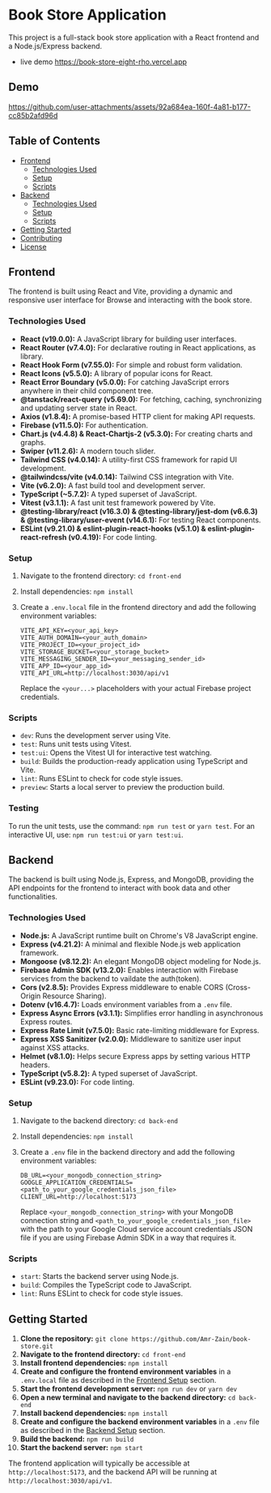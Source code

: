 # Book Store Application

This project is a full-stack book store application with a React frontend and a Node.js/Express backend.
* live demo https://book-store-eight-rho.vercel.app
## Demo

https://github.com/user-attachments/assets/92a684ea-160f-4a81-b177-cc85b2afd96d

## Table of Contents

* [Frontend](#frontend)
    * [Technologies Used](#frontend-technologies-used)
    * [Setup](#frontend-setup)
    * [Scripts](#frontend-scripts)
* [Backend](#backend)
    * [Technologies Used](#backend-technologies-used)
    * [Setup](#backend-setup)
    * [Scripts](#backend-scripts)
* [Getting Started](#getting-started)
* [Contributing](#contributing)
* [License](#license)

## Frontend

The frontend is built using React and Vite, providing a dynamic and responsive user interface for Browse and interacting with the book store.

### Technologies Used

* **React (v19.0.0):** A JavaScript library for building user interfaces.
* **React Router (v7.4.0):** For declarative routing in React applications, as library.
* **React Hook Form (v7.55.0):** For simple and robust form validation.
* **React Icons (v5.5.0):** A library of popular icons for React.
* **React Error Boundary (v5.0.0):** For catching JavaScript errors anywhere in their child component tree.
* **@tanstack/react-query (v5.69.0):** For fetching, caching, synchronizing and updating server state in React.
* **Axios (v1.8.4):** A promise-based HTTP client for making API requests.
* **Firebase (v11.5.0):** For authentication.
* **Chart.js (v4.4.8) & React-Chartjs-2 (v5.3.0):** For creating charts and graphs.
* **Swiper (v11.2.6):** A modern touch slider.
* **Tailwind CSS (v4.0.14):** A utility-first CSS framework for rapid UI development.
* **@tailwindcss/vite (v4.0.14):** Tailwind CSS integration with Vite.
* **Vite (v6.2.0):** A fast build tool and development server.
* **TypeScript (~5.7.2):** A typed superset of JavaScript.
* **Vitest (v3.1.1):** A fast unit test framework powered by Vite.
* **@testing-library/react (v16.3.0) & @testing-library/jest-dom (v6.6.3) & @testing-library/user-event (v14.6.1):** For testing React components.
* **ESLint (v9.21.0) & eslint-plugin-react-hooks (v5.1.0) & eslint-plugin-react-refresh (v0.4.19):** For code linting.

### Setup

1.  Navigate to the frontend directory: `cd front-end`
2.  Install dependencies: `npm install`
3.  Create a `.env.local` file in the frontend directory and add the following environment variables:

    ```
    VITE_API_KEY=<your_api_key>
    VITE_AUTH_DOMAIN=<your_auth_domain>
    VITE_PROJECT_ID=<your_project_id>
    VITE_STORAGE_BUCKET=<your_storage_bucket>
    VITE_MESSAGING_SENDER_ID=<your_messaging_sender_id>
    VITE_APP_ID=<your_app_id>
    VITE_API_URL=http://localhost:3030/api/v1
    ```

    Replace the `<your...>` placeholders with your actual Firebase project credentials.

### Scripts

* `dev`: Runs the development server using Vite.
* `test`: Runs unit tests using Vitest.
* `test:ui`: Opens the Vitest UI for interactive test watching.
* `build`: Builds the production-ready application using TypeScript and Vite.
* `lint`: Runs ESLint to check for code style issues.
* `preview`: Starts a local server to preview the production build.

### Testing

To run the unit tests, use the command: `npm run test` or `yarn test`. For an interactive UI, use: `npm run test:ui` or `yarn test:ui`.

## Backend

The backend is built using Node.js, Express, and MongoDB, providing the API endpoints for the frontend to interact with book data and other functionalities.

### Technologies Used

* **Node.js:** A JavaScript runtime built on Chrome's V8 JavaScript engine.
* **Express (v4.21.2):** A minimal and flexible Node.js web application framework.
* **Mongoose (v8.12.2):** An elegant MongoDB object modeling for Node.js.
* **Firebase Admin SDK (v13.2.0):** Enables interaction with Firebase services from the backend to vaildate the auth(token).
* **Cors (v2.8.5):** Provides Express middleware to enable CORS (Cross-Origin Resource Sharing).
* **Dotenv (v16.4.7):** Loads environment variables from a `.env` file.
* **Express Async Errors (v3.1.1):** Simplifies error handling in asynchronous Express routes.
* **Express Rate Limit (v7.5.0):** Basic rate-limiting middleware for Express.
* **Express XSS Sanitizer (v2.0.0):** Middleware to sanitize user input against XSS attacks.
* **Helmet (v8.1.0):** Helps secure Express apps by setting various HTTP headers.
* **TypeScript (v5.8.2):** A typed superset of JavaScript.
* **ESLint (v9.23.0):** For code linting.

### Setup

1.  Navigate to the backend directory: `cd back-end`
2.  Install dependencies: `npm install`
3.  Create a `.env` file in the backend directory and add the following environment variables:

    ```
    DB_URL=<your_mongodb_connection_string>
    GOOGLE_APPLICATION_CREDENTIALS=<path_to_your_google_credentials_json_file>
    CLIENT_URL=http://localhost:5173
    ```

    Replace `<your_mongodb_connection_string>` with your MongoDB connection string and `<path_to_your_google_credentials_json_file>` with the path to your Google Cloud service account credentials JSON file if you are using Firebase Admin SDK in a way that requires it.

### Scripts

* `start`: Starts the backend server using Node.js.
* `build`: Compiles the TypeScript code to JavaScript.
* `lint`: Runs ESLint to check for code style issues.

## Getting Started

1.  **Clone the repository:** `git clone https://github.com/Amr-Zain/book-store.git`
2.  **Navigate to the frontend directory:** `cd front-end`
3.  **Install frontend dependencies:** `npm install`
4.  **Create and configure the frontend environment variables** in a `.env.local` file as described in the [Frontend Setup](#frontend-setup) section.
5.  **Start the frontend development server:** `npm run dev` or `yarn dev`
6.  **Open a new terminal and navigate to the backend directory:** `cd back-end`
7.  **Install backend dependencies:** `npm install` 
8.  **Create and configure the backend environment variables** in a `.env` file as described in the [Backend Setup](#backend-setup) section.
9.  **Build the backend:** `npm run build` 
10. **Start the backend server:** `npm start` 

The frontend application will typically be accessible at `http://localhost:5173`, and the backend API will be running at `http://localhost:3030/api/v1`.


